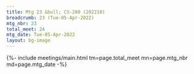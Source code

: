 ```yaml
---
title: Mtg 23 &bull; CS-280 (202210)
breadcrumb: 23 (Tue-05-Apr-2022)
mtg_nbr: 23
total_meet: 24
mtg_date: Tue-05-Apr-2022
layout: bg-image
---
```


{%- include meetings/main.html
    tm=page.total_meet
    mn=page.mtg_nbr
    md=page.mtg_date
-%}
